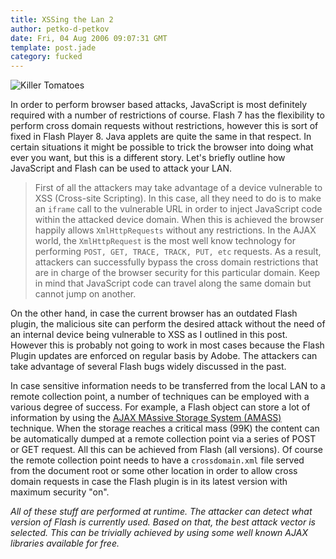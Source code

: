 ```yaml
---
title: XSSing the Lan 2
author: petko-d-petkov
date: Fri, 04 Aug 2006 09:07:31 GMT
template: post.jade
category: fucked
---
```


![Killer Tomatoes](http://www.gnucitizen.org/static/blog/2006/08/killer-tomatoes.jpg "Killer Tomatoes")

In order to perform browser based attacks, JavaScript is most definitely required with a number of restrictions of course. Flash 7 has the flexibility to perform cross domain requests without restrictions, however this is sort of fixed in Flash Player 8. Java applets are quite the same in that respect. In certain situations it might be possible to trick the browser into doing what ever you want, but this is a different story. Let's briefly outline how JavaScript and Flash can be used to attack your LAN.

> First of all the attackers may take advantage of a device vulnerable to XSS (Cross-site Scripting). In this case, all they need to do is to make an `iframe` call to the vulnerable URL in order to inject JavaScript code within the attacked device domain. When this is achieved the browser happily allows `XmlHttpRequests` without any restrictions. In the AJAX world, the `XmlHttpRequest` is the most well know technology for performing `POST, GET, TRACE, TRACK, PUT, etc` requests. As a result, attackers can successfully bypass the cross domain restrictions that are in charge of the browser security for this particular domain. Keep in mind that JavaScript code can travel along the same domain but cannot jump on another.

On the other hand, in case the current browser has an outdated Flash plugin, the malicious site can perform the desired attack without the need of an internal device being vulnerable to XSS as I outlined in this post. However this is probably not going to work in most cases because the Flash Plugin updates are enforced on regular basis by Adobe. The attackers can take advantage of several Flash bugs widely discussed in the past.

In case sensitive information needs to be transferred from the local LAN to a remote collection point, a number of techniques can be employed with a various degree of success. For example, a Flash object can store a lot of information by using the [AJAX MAssive Storage System (AMASS)](http://codinginparadise.org/projects/storage/README.html) technique. When the storage reaches a critical mass (99K) the content can be automatically dumped at a remote collection point via a series of POST or GET request. All this can be achieved from Flash (all versions). Of course the remote collection point needs to have a `crossdomain.xml` file served from the document root or some other location in order to allow cross domain requests in case the Flash plugin is in its latest version with maximum security "on".

_All of these stuff are performed at runtime. The attacker can detect what version of Flash is currently used. Based on that, the best attack vector is selected. This can be trivially achieved by using some well known AJAX libraries available for free._
